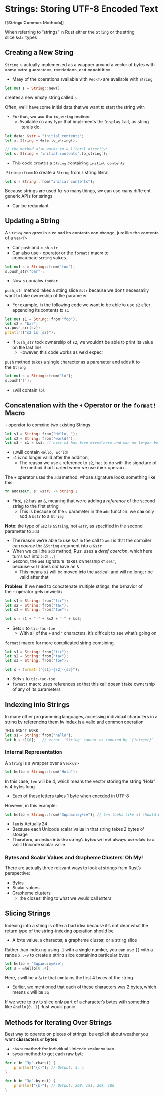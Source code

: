 # Strings: Storing UTF-8 Encoded Text

[[Strings  Common Methods]]

When referring to “strings” in Rust either the `String` or the string slice `&str` types

## Creating a New String

`String` is actually implemented as a wrapper around a vector of bytes with some extra guarantees, restrictions, and capabilities

- Many of the operations available with `Vec<T>` are available with `String`

```rust
let mut s = String::new();
```

creates a new empty string called `s`

Often, we’ll have some initial data that we want to start the string with 

- For that, we use the `to_string` method
    - Available on any type that implements the `Display` trait, as string literals do.

```rust
let data: &str = "initial contents";
let s: String = data.to_string();

// the method also works on a literal directly:
let s: String = "initial contents".to_string();
```

- This code creates a `String` containing `initial contents`

 `String::from` to create a `String` from a string literal

```rust
let s = String::from("initial contents");
```

Because strings are used for so many things, we can use many different generic APIs for strings

- Can be redundant

## Updating a String

A `String` can grow in size and its contents can change, just like the contents of a `Vec<T>`

- Can `push` and `push_str`
- Can also use `+` operator or the `format!` macro to concatenate `String` values.

```rust
let mut s = String::from("foo");
s.push_str("bar");
```

- Now `s` contains `foobar`

`push_str` method takes a string slice `&str` because we don’t necessarily want to take ownership of the parameter

- For example, in the following code we want to be able to use `s2` after appending its contents to `s1`

```rust
let mut s1 = String::from("foo");
let s2 = "bar";
s1.push_str(s2);
println!("s2 is {s2}");
```

- If `push_str` took ownership of `s2`, we wouldn’t be able to print its value on the last line
    - However, this code works as we’d expect

`push` method takes a single character as a parameter and adds it to the `String`

```rust
let mut s = String::from("lo");
s.push('l');
```

- `s`will contain `lol`

## Concatenation with the `+` Operator or the `format!` Macro

`+` operator to combine two existing Strings

```rust
let s1 = String::from("Hello, ");
let s2 = String::from("world!");
let s3 = s1 + &s2; // note s1 has been moved here and can no longer be used
```

- `s3`will contain `Hello, world!`
- `s1` is no longer valid after the addition,
    - The reason we use a reference to `s2`, has to do with the signature of the method that’s called when we use the `+` operator.

The `+` operator uses the `add` method, whose signature looks something like this:

```rust
fn add(self, s: &str) -> String {
```

- First, `s2` has an `&`, meaning that we’re adding a *reference* of the second string to the first string
    - This is because of the `s` parameter in the `add` function: we can only add a `&str` to a `String`

**Note**: the type of `&s2` is `&String`, not `&str`, as specified in the second parameter to `add`

- The reason we’re able to use `&s2` in the call to `add` is that the compiler can *coerce* the `&String` argument into a `&str`
- When we call the `add` method, Rust uses a *deref coercion*, which here turns `&s2` into `&s2[..]`
- Second, the `add` signature  takes ownership of `self`, because `self` does *not* have an `&`
    - This means `s1` will be moved into the `add` call and will no longer be valid after that

**Problem**: If we need to concatenate multiple strings, the behavior of the `+` operator gets unwieldy

```rust
let s1 = String::from("tic");
let s2 = String::from("tac");
let s3 = String::from("toe");

let s = s1 + "-" + &s2 + "-" + &s3;
```

- Sets `s` to `tic-tac-toe`
    - With all of the `+` and `"` characters, it’s difficult to see what’s going on

`format!` macro for more complicated string combining

```rust
let s1 = String::from("tic");
let s2 = String::from("tac");
let s3 = String::from("toe");

let s = format!("{s1}-{s2}-{s3}");
```

- Sets `s` to `tic-tac-toe`
- `format!` macro uses references so that this call doesn’t take ownership of any of its parameters.

## Indexing into Strings

In many other programming languages, accessing individual characters in a string by referencing them by index is a valid and common operation

```rust
THIS WON'T WORK
let s1 = String::from("hello");
let h = s1[0];   // error: `String` cannot be indexed by `{integer}`
```

### Internal Representation

A `String` is a wrapper over a `Vec<u8>`

```rust
let hello = String::from("Hola");
```

In this case, `len` will be 4, which means the vector storing the string “Hola” is 4 bytes long

- Each of these letters takes 1 byte when encoded in UTF-8

However, in this example:

```rust
let hello = String::from("Здравствуйте"); // len looks like it should be 12
```

- `len` is Actually 24
- Because each Unicode scalar value in that string takes 2 bytes of storage
- Therefore, an index into the string’s bytes will not always correlate to a valid Unicode scalar value

### Bytes and Scalar Values and Grapheme Clusters! Oh My!

There are actually three relevant ways to look at strings from Rust’s perspective:

- Bytes
- Scalar values
- Grapheme clusters
    - the closest thing to what we would call *letters*

## Slicing Strings

Indexing into a string is often a bad idea because it’s not clear what the return type of the string-indexing operation should be

- A byte value, a character, a grapheme cluster, or a string slice

Rather than indexing using `[]` with a single number, you can use `[]` with a range `x..=y` to create a string slice containing particular bytes

```rust
let hello = "Здравствуйте";
let s = &hello[0..4];
```

Here, `s` will be a `&str` that contains the first 4 bytes of the string 

- Earlier, we mentioned that each of these characters was 2 bytes, which means `s` will be `Зд`

If we were to try to slice only part of a character’s bytes with something like `&hello[0..1]` Rust would panic

## Methods for Iterating Over Strings

Best way to operate on pieces of strings: be explicit about weather you want **characters** or **bytes**

- `chars` method: for individual Unicode scalar values
- `bytes` method: to get each raw byte

```rust
for c in "Зд".chars() {
    println!("{c}"); // Output: З, д
}

for b in "Зд".bytes() {
    println!("{b}"); // Output: 208, 151, 208, 180
} 
```